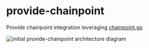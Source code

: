 # provide-chainpoint

Provide chainpoint integration leveraging [chainpoint.go](https://github.com/provideservices/provide-go/blob/dev/chainpoint.go)

![initial provide-chainpoint architecture diagram](https://raw.githubusercontent.com/provideservices/provide-chainpoint/dev/architecture.svg?sanitize=true)
